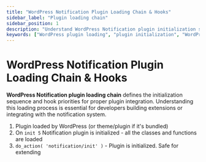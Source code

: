 ```yaml
---
title: "WordPress Notification Plugin Loading Chain & Hooks"
sidebar_label: "Plugin loading chain"
sidebar_position: 1
description: "Understand WordPress Notification plugin initialization sequence, loading hooks, and proper integration timing for WordPress plugin development."
keywords: ["WordPress plugin loading", "plugin initialization", "WordPress hooks", "init hook", "plugin loading chain", "WordPress integration", "plugin development", "hook priority"]
---
```


# WordPress Notification Plugin Loading Chain & Hooks

**WordPress Notification plugin loading chain** defines the initialization sequence and hook priorities for proper plugin integration. Understanding this loading process is essential for developers building extensions or integrating with the notification system.

1. Plugin loaded by WordPress (or theme/plugin if it's bundled)
2. On `init 5` Notification plugin is initialized - all the classes and functions are loaded
3. `do_action( 'notification/init' )` - Plugin is initialized. Safe for extending